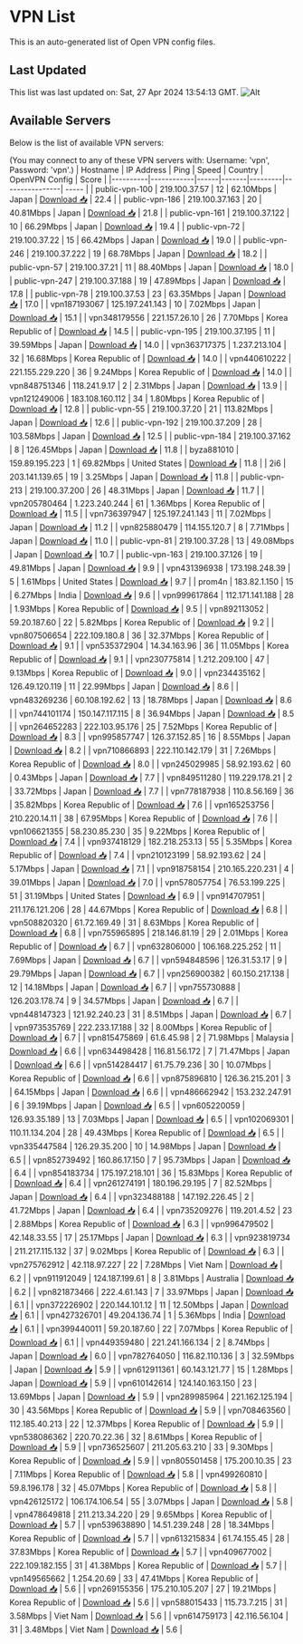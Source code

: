 # VPN List

This is an auto-generated list of Open VPN config files.

## Last Updated

This list was last updated on: Sat, 27 Apr 2024 13:54:13 GMT.
![Alt](https://repobeats.axiom.co/api/embed/186b98318ef1479477931607c1ad7d823f12451f.svg "Repobeats analytics image")

## Available Servers

Below is the list of available VPN servers:

(You may connect to any of these VPN servers with: Username: 'vpn', Password: 'vpn'.)
| Hostname | IP Address | Ping | Speed | Country | OpenVPN Config | Score |
|----------|------------|------|-------|---------|----------------| ----- |
| public-vpn-100 | 219.100.37.57 | 12 | 62.10Mbps | Japan | [Download 📥](./configs/server_0_JP.ovpn) | 22.4 |
| public-vpn-186 | 219.100.37.163 | 20 | 40.81Mbps | Japan | [Download 📥](./configs/server_1_JP.ovpn) | 21.8 |
| public-vpn-161 | 219.100.37.122 | 10 | 66.29Mbps | Japan | [Download 📥](./configs/server_2_JP.ovpn) | 19.4 |
| public-vpn-72 | 219.100.37.22 | 15 | 66.42Mbps | Japan | [Download 📥](./configs/server_3_JP.ovpn) | 19.0 |
| public-vpn-246 | 219.100.37.222 | 19 | 68.78Mbps | Japan | [Download 📥](./configs/server_4_JP.ovpn) | 18.2 |
| public-vpn-57 | 219.100.37.21 | 11 | 88.40Mbps | Japan | [Download 📥](./configs/server_5_JP.ovpn) | 18.0 |
| public-vpn-247 | 219.100.37.188 | 19 | 47.89Mbps | Japan | [Download 📥](./configs/server_6_JP.ovpn) | 17.8 |
| public-vpn-78 | 219.100.37.53 | 23 | 63.35Mbps | Japan | [Download 📥](./configs/server_7_JP.ovpn) | 17.0 |
| vpn187193067 | 125.197.241.143 | 10 | 7.02Mbps | Japan | [Download 📥](./configs/server_8_JP.ovpn) | 15.1 |
| vpn348179556 | 221.157.26.10 | 26 | 7.70Mbps | Korea Republic of | [Download 📥](./configs/server_9_KR.ovpn) | 14.5 |
| public-vpn-195 | 219.100.37.195 | 11 | 39.59Mbps | Japan | [Download 📥](./configs/server_10_JP.ovpn) | 14.0 |
| vpn363717375 | 1.237.213.104 | 32 | 16.68Mbps | Korea Republic of | [Download 📥](./configs/server_11_KR.ovpn) | 14.0 |
| vpn440610222 | 221.155.229.220 | 36 | 9.24Mbps | Korea Republic of | [Download 📥](./configs/server_12_KR.ovpn) | 14.0 |
| vpn848751346 | 118.241.9.17 | 2 | 2.31Mbps | Japan | [Download 📥](./configs/server_13_JP.ovpn) | 13.9 |
| vpn121249006 | 183.108.160.112 | 34 | 1.80Mbps | Korea Republic of | [Download 📥](./configs/server_14_KR.ovpn) | 12.8 |
| public-vpn-55 | 219.100.37.20 | 21 | 113.82Mbps | Japan | [Download 📥](./configs/server_15_JP.ovpn) | 12.6 |
| public-vpn-192 | 219.100.37.209 | 28 | 103.58Mbps | Japan | [Download 📥](./configs/server_16_JP.ovpn) | 12.5 |
| public-vpn-184 | 219.100.37.162 | 8 | 126.45Mbps | Japan | [Download 📥](./configs/server_17_JP.ovpn) | 11.8 |
| byza881010 | 159.89.195.223 | 1 | 69.82Mbps | United States | [Download 📥](./configs/server_18_US.ovpn) | 11.8 |
| 2i6 | 203.141.139.65 | 19 | 3.25Mbps | Japan | [Download 📥](./configs/server_19_JP.ovpn) | 11.8 |
| public-vpn-213 | 219.100.37.200 | 26 | 48.31Mbps | Japan | [Download 📥](./configs/server_20_JP.ovpn) | 11.7 |
| vpn205780464 | 1.223.240.244 | 61 | 1.36Mbps | Korea Republic of | [Download 📥](./configs/server_21_KR.ovpn) | 11.5 |
| vpn736397947 | 125.197.241.143 | 11 | 7.02Mbps | Japan | [Download 📥](./configs/server_22_JP.ovpn) | 11.2 |
| vpn825880479 | 114.155.120.7 | 8 | 7.71Mbps | Japan | [Download 📥](./configs/server_23_JP.ovpn) | 11.0 |
| public-vpn-81 | 219.100.37.28 | 13 | 49.08Mbps | Japan | [Download 📥](./configs/server_24_JP.ovpn) | 10.7 |
| public-vpn-163 | 219.100.37.126 | 19 | 49.81Mbps | Japan | [Download 📥](./configs/server_25_JP.ovpn) | 9.9 |
| vpn431396938 | 173.198.248.39 | 5 | 1.61Mbps | United States | [Download 📥](./configs/server_26_US.ovpn) | 9.7 |
| prom4n | 183.82.1.150 | 15 | 6.27Mbps | India | [Download 📥](./configs/server_27_IN.ovpn) | 9.6 |
| vpn999617864 | 112.171.141.188 | 28 | 1.93Mbps | Korea Republic of | [Download 📥](./configs/server_28_KR.ovpn) | 9.5 |
| vpn892113052 | 59.20.187.60 | 22 | 5.82Mbps | Korea Republic of | [Download 📥](./configs/server_29_KR.ovpn) | 9.2 |
| vpn807506654 | 222.109.180.8 | 36 | 32.37Mbps | Korea Republic of | [Download 📥](./configs/server_30_KR.ovpn) | 9.1 |
| vpn535372904 | 14.34.163.96 | 36 | 11.05Mbps | Korea Republic of | [Download 📥](./configs/server_31_KR.ovpn) | 9.1 |
| vpn230775814 | 1.212.209.100 | 47 | 9.13Mbps | Korea Republic of | [Download 📥](./configs/server_32_KR.ovpn) | 9.0 |
| vpn234435162 | 126.49.120.119 | 11 | 22.99Mbps | Japan | [Download 📥](./configs/server_33_JP.ovpn) | 8.6 |
| vpn483269236 | 60.108.192.62 | 13 | 18.78Mbps | Japan | [Download 📥](./configs/server_34_JP.ovpn) | 8.6 |
| vpn744101174 | 150.147.117.115 | 8 | 36.94Mbps | Japan | [Download 📥](./configs/server_35_JP.ovpn) | 8.5 |
| vpn264652283 | 222.103.95.176 | 25 | 7.52Mbps | Korea Republic of | [Download 📥](./configs/server_36_KR.ovpn) | 8.3 |
| vpn995857747 | 126.37.152.85 | 16 | 8.55Mbps | Japan | [Download 📥](./configs/server_37_JP.ovpn) | 8.2 |
| vpn710866893 | 222.110.142.179 | 31 | 7.26Mbps | Korea Republic of | [Download 📥](./configs/server_38_KR.ovpn) | 8.0 |
| vpn245029985 | 58.92.193.62 | 60 | 0.43Mbps | Japan | [Download 📥](./configs/server_39_JP.ovpn) | 7.7 |
| vpn849511280 | 119.229.178.21 | 2 | 33.72Mbps | Japan | [Download 📥](./configs/server_40_JP.ovpn) | 7.7 |
| vpn778187938 | 110.8.56.169 | 36 | 35.82Mbps | Korea Republic of | [Download 📥](./configs/server_41_KR.ovpn) | 7.6 |
| vpn165253756 | 210.220.14.11 | 38 | 67.95Mbps | Korea Republic of | [Download 📥](./configs/server_42_KR.ovpn) | 7.6 |
| vpn106621355 | 58.230.85.230 | 35 | 9.22Mbps | Korea Republic of | [Download 📥](./configs/server_43_KR.ovpn) | 7.4 |
| vpn937418129 | 182.218.253.13 | 55 | 5.35Mbps | Korea Republic of | [Download 📥](./configs/server_44_KR.ovpn) | 7.4 |
| vpn210123199 | 58.92.193.62 | 24 | 5.17Mbps | Japan | [Download 📥](./configs/server_45_JP.ovpn) | 7.1 |
| vpn918758154 | 210.165.220.231 | 4 | 39.01Mbps | Japan | [Download 📥](./configs/server_46_JP.ovpn) | 7.0 |
| vpn578057754 | 76.53.199.225 | 51 | 31.19Mbps | United States | [Download 📥](./configs/server_47_US.ovpn) | 6.9 |
| vpn914707951 | 211.176.121.206 | 28 | 44.67Mbps | Korea Republic of | [Download 📥](./configs/server_48_KR.ovpn) | 6.8 |
| vpn508820320 | 61.72.169.49 | 31 | 8.63Mbps | Korea Republic of | [Download 📥](./configs/server_49_KR.ovpn) | 6.8 |
| vpn755965895 | 218.146.81.19 | 29 | 2.01Mbps | Korea Republic of | [Download 📥](./configs/server_50_KR.ovpn) | 6.7 |
| vpn632806000 | 106.168.225.252 | 11 | 7.69Mbps | Japan | [Download 📥](./configs/server_51_JP.ovpn) | 6.7 |
| vpn594848596 | 126.31.53.17 | 9 | 29.79Mbps | Japan | [Download 📥](./configs/server_52_JP.ovpn) | 6.7 |
| vpn256900382 | 60.150.217.138 | 12 | 14.18Mbps | Japan | [Download 📥](./configs/server_53_JP.ovpn) | 6.7 |
| vpn755730888 | 126.203.178.74 | 9 | 34.57Mbps | Japan | [Download 📥](./configs/server_54_JP.ovpn) | 6.7 |
| vpn448147323 | 121.92.240.23 | 31 | 8.51Mbps | Japan | [Download 📥](./configs/server_55_JP.ovpn) | 6.7 |
| vpn973535769 | 222.233.17.188 | 32 | 8.00Mbps | Korea Republic of | [Download 📥](./configs/server_56_KR.ovpn) | 6.7 |
| vpn815475869 | 61.6.45.98 | 2 | 71.98Mbps | Malaysia | [Download 📥](./configs/server_57_MY.ovpn) | 6.6 |
| vpn634498428 | 116.81.56.172 | 7 | 71.47Mbps | Japan | [Download 📥](./configs/server_58_JP.ovpn) | 6.6 |
| vpn514284417 | 61.75.79.236 | 30 | 10.07Mbps | Korea Republic of | [Download 📥](./configs/server_59_KR.ovpn) | 6.6 |
| vpn875896810 | 126.36.215.201 | 3 | 64.15Mbps | Japan | [Download 📥](./configs/server_60_JP.ovpn) | 6.6 |
| vpn486662942 | 153.232.247.91 | 6 | 39.19Mbps | Japan | [Download 📥](./configs/server_61_JP.ovpn) | 6.5 |
| vpn605220059 | 126.93.35.189 | 13 | 7.03Mbps | Japan | [Download 📥](./configs/server_62_JP.ovpn) | 6.5 |
| vpn102069301 | 110.11.134.204 | 28 | 49.43Mbps | Korea Republic of | [Download 📥](./configs/server_63_KR.ovpn) | 6.5 |
| vpn335447584 | 126.29.35.200 | 10 | 14.98Mbps | Japan | [Download 📥](./configs/server_64_JP.ovpn) | 6.5 |
| vpn852739492 | 160.86.17.150 | 7 | 95.73Mbps | Japan | [Download 📥](./configs/server_65_JP.ovpn) | 6.4 |
| vpn854183734 | 175.197.218.101 | 36 | 15.83Mbps | Korea Republic of | [Download 📥](./configs/server_66_KR.ovpn) | 6.4 |
| vpn261274191 | 180.196.29.195 | 7 | 82.52Mbps | Japan | [Download 📥](./configs/server_67_JP.ovpn) | 6.4 |
| vpn323488188 | 147.192.226.45 | 2 | 41.72Mbps | Japan | [Download 📥](./configs/server_68_JP.ovpn) | 6.4 |
| vpn735209276 | 119.201.4.52 | 23 | 2.88Mbps | Korea Republic of | [Download 📥](./configs/server_69_KR.ovpn) | 6.3 |
| vpn996479502 | 42.148.33.55 | 17 | 25.17Mbps | Japan | [Download 📥](./configs/server_70_JP.ovpn) | 6.3 |
| vpn923819734 | 211.217.115.132 | 37 | 9.02Mbps | Korea Republic of | [Download 📥](./configs/server_71_KR.ovpn) | 6.3 |
| vpn275762912 | 42.118.97.227 | 22 | 7.28Mbps | Viet Nam | [Download 📥](./configs/server_72_VN.ovpn) | 6.2 |
| vpn911912049 | 124.187.199.61 | 8 | 3.81Mbps | Australia | [Download 📥](./configs/server_73_AU.ovpn) | 6.2 |
| vpn821873466 | 222.4.61.143 | 7 | 33.97Mbps | Japan | [Download 📥](./configs/server_74_JP.ovpn) | 6.1 |
| vpn372226902 | 220.144.101.12 | 11 | 12.50Mbps | Japan | [Download 📥](./configs/server_75_JP.ovpn) | 6.1 |
| vpn427326701 | 49.204.136.74 | 1 | 5.36Mbps | India | [Download 📥](./configs/server_76_IN.ovpn) | 6.1 |
| vpn399440011 | 59.20.187.60 | 22 | 7.07Mbps | Korea Republic of | [Download 📥](./configs/server_77_KR.ovpn) | 6.1 |
| vpn449359480 | 221.241.166.134 | 2 | 8.74Mbps | Japan | [Download 📥](./configs/server_78_JP.ovpn) | 6.0 |
| vpn782764050 | 116.82.110.136 | 3 | 32.59Mbps | Japan | [Download 📥](./configs/server_79_JP.ovpn) | 5.9 |
| vpn612911361 | 60.143.121.77 | 15 | 1.28Mbps | Japan | [Download 📥](./configs/server_80_JP.ovpn) | 5.9 |
| vpn610142614 | 124.140.163.150 | 23 | 13.69Mbps | Japan | [Download 📥](./configs/server_81_JP.ovpn) | 5.9 |
| vpn289985964 | 221.162.125.194 | 30 | 43.56Mbps | Korea Republic of | [Download 📥](./configs/server_82_KR.ovpn) | 5.9 |
| vpn708463560 | 112.185.40.213 | 22 | 12.37Mbps | Korea Republic of | [Download 📥](./configs/server_83_KR.ovpn) | 5.9 |
| vpn538086362 | 220.70.22.36 | 32 | 8.61Mbps | Korea Republic of | [Download 📥](./configs/server_84_KR.ovpn) | 5.9 |
| vpn736525607 | 211.205.63.210 | 33 | 9.30Mbps | Korea Republic of | [Download 📥](./configs/server_85_KR.ovpn) | 5.9 |
| vpn805501458 | 175.200.10.35 | 23 | 7.11Mbps | Korea Republic of | [Download 📥](./configs/server_86_KR.ovpn) | 5.8 |
| vpn499260810 | 59.8.196.178 | 32 | 45.07Mbps | Korea Republic of | [Download 📥](./configs/server_87_KR.ovpn) | 5.8 |
| vpn426125172 | 106.174.106.54 | 55 | 3.07Mbps | Japan | [Download 📥](./configs/server_88_JP.ovpn) | 5.8 |
| vpn478649818 | 211.213.34.220 | 29 | 9.65Mbps | Korea Republic of | [Download 📥](./configs/server_89_KR.ovpn) | 5.7 |
| vpn539638890 | 14.51.239.248 | 28 | 18.34Mbps | Korea Republic of | [Download 📥](./configs/server_90_KR.ovpn) | 5.7 |
| vpn613215834 | 61.74.155.45 | 28 | 37.83Mbps | Korea Republic of | [Download 📥](./configs/server_91_KR.ovpn) | 5.7 |
| vpn409677002 | 222.109.182.155 | 31 | 41.38Mbps | Korea Republic of | [Download 📥](./configs/server_92_KR.ovpn) | 5.7 |
| vpn149565662 | 1.254.20.69 | 33 | 47.41Mbps | Korea Republic of | [Download 📥](./configs/server_93_KR.ovpn) | 5.6 |
| vpn269155356 | 175.210.105.207 | 27 | 19.21Mbps | Korea Republic of | [Download 📥](./configs/server_94_KR.ovpn) | 5.6 |
| vpn588015433 | 115.73.7.215 | 31 | 3.58Mbps | Viet Nam | [Download 📥](./configs/server_95_VN.ovpn) | 5.6 |
| vpn614759173 | 42.116.56.104 | 31 | 3.48Mbps | Viet Nam | [Download 📥](./configs/server_96_VN.ovpn) | 5.6 |
